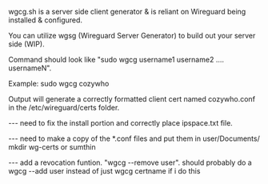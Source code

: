 wgcg.sh is a server side client generator & is reliant on Wireguard being installed & configured.

You can utilize wgsg (Wireguard Server Generator) to build out your server side (WIP).

Command should look like "sudo wgcg username1 username2 .... usernameN".

Example: sudo wgcg cozywho

Output will generate a correctly formatted client cert named cozywho.conf in the /etc/wireguard/certs folder.

--- need to fix the install portion and correctly place ipspace.txt file.

--- need to make a copy of the *.conf files and put them in user/Documents/ mkdir wg-certs or sumthin

--- add a revocation funtion. "wgcg --remove user". should probably do a wgcg --add user instead of just wgcg certname if i do this

